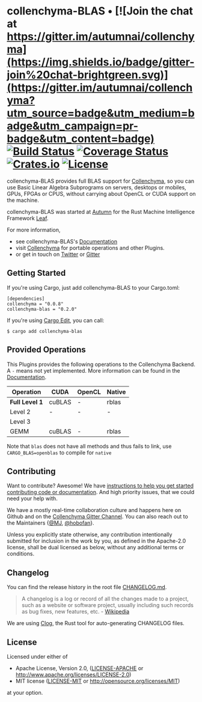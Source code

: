 # collenchyma-BLAS • [![Join the chat at https://gitter.im/autumnai/collenchyma](https://img.shields.io/badge/gitter-join%20chat-brightgreen.svg)](https://gitter.im/autumnai/collenchyma?utm_source=badge&utm_medium=badge&utm_campaign=pr-badge&utm_content=badge) [![Build Status](https://travis-ci.org/autumnai/collenchyma-blas.svg?branch=master)](https://travis-ci.org/autumnai/collenchyma-blas) [![Coverage Status](https://coveralls.io/repos/autumnai/collenchyma-blas/badge.svg?branch=master&service=github)](https://coveralls.io/github/autumnai/collenchyma-blas?branch=master) [![Crates.io](http://meritbadge.herokuapp.com/collenchyma-blas)](https://crates.io/crates/collenchyma-blas) [![License](https://img.shields.io/crates/l/collenchyma-blas.svg)](LICENSE)

collenchyma-BLAS provides full BLAS support for [Collenchyma][collenchyma],
so you can use Basic Linear Algebra Subprograms on servers, desktops or mobiles,
GPUs, FPGAs or CPUS, without carrying about OpenCL or CUDA support on the
machine.

collenchyma-BLAS was started at [Autumn][autumn] for the Rust Machine Intelligence
Framework [Leaf][leaf].

For more information,

* see collenchyma-BLAS's [Documentation](http://autumnai.github.io/collenchyma-blas)
* visit [Collenchyma][collenchyma] for portable operations and other Plugins.
* or get in touch on [Twitter][twitter-autumn] or [Gitter][gitter-collenchyma]

[collenchyma]: https://github.com/autumnai/collenchyma
[autumn]: http://autumnai.com
[leaf]: https://github.com/autumnai/leaf
[twitter-autumn]: https://twitter.com/autumn_eng

## Getting Started

If you're using Cargo, just add collenchyma-BLAS to your Cargo.toml:

    [dependencies]
    collenchyma = "0.0.8"
    collenchyma-blas = "0.2.0"

If you're using [Cargo Edit][cargo-edit], you can call:

    $ cargo add collenchyma-blas

[cargo-edit]: https://github.com/killercup/cargo-edit

## Provided Operations

This Plugins provides the following operations to the Collenchyma Backend.
A `-` means not yet implemented.
More information can be found in the [Documentation][docs-ops].

| Operation            | CUDA       | OpenCL    | Native    |
|---                   |---         |---        |---        |
| **Full Level 1**     | cuBLAS     | -         | rblas     |
| Level 2              | -          | -         | -         |
| Level 3              |            |           |           |
| GEMM                 | cuBLAS     | -         | rblas     |


[docs-ops]: http://autumnai.github.io/collenchyma-blas/collenchyma_blas/plugin/trait.IBlas.html

Note that `blas` does not have all methods and thus fails to link, use `CARGO_BLAS=openblas` to compile for `native`

## Contributing

Want to contribute? Awesome! We have
[instructions to help you get started contributing code or documentation][contributing].
And high priority issues, that we could need your help with.

We have a mostly real-time collaboration culture and happens here on Github and
on the [Collenchyma Gitter Channel][gitter-collenchyma].
You can also reach out to the Maintainers
{[@MJ][mj], [@hobofan][hobofan]}.

Unless you explicitly state otherwise, any contribution intentionally
submitted for inclusion in the work by you, as defined in the Apache-2.0
license, shall be dual licensed as below, without any additional terms or
conditions.

[contributing]: CONTRIBUTING.md
[gitter-collenchyma]: https://gitter.im/autumnai/collenchyma
[mj]: https://twitter.com/mjhirn
[hobofan]: https://twitter.com/hobofan

## Changelog

You can find the release history in the root file [CHANGELOG.md][changelog].

> A changelog is a log or record of all the changes made to a project, such as a website or software project, usually including such records as bug fixes, new features, etc. - [Wikipedia][changelog-quote]

We are using [Clog][clog], the Rust tool for auto-generating CHANGELOG files.

[changelog]: CHANGELOG.md
[changelog-quote]: https://en.wikipedia.org/wiki/Changelog
[Clog]: https://github.com/clog-tool/clog-cli

## License

Licensed under either of

 * Apache License, Version 2.0, ([LICENSE-APACHE](LICENSE-APACHE) or http://www.apache.org/licenses/LICENSE-2.0)
 * MIT license ([LICENSE-MIT](LICENSE-MIT) or http://opensource.org/licenses/MIT)

at your option.
